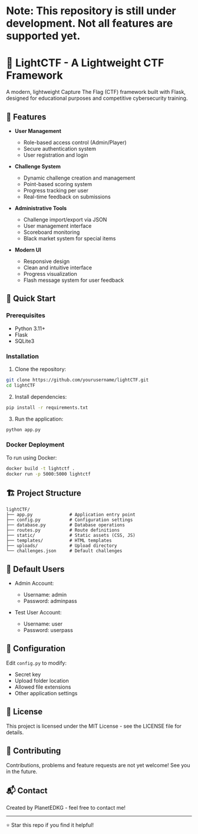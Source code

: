 # **Note:** This repository is still under development. Not all features are supported yet.

# 🎯 LightCTF - A Lightweight CTF Framework

A modern, lightweight Capture The Flag (CTF) framework built with Flask, designed for educational purposes and competitive cybersecurity training.

## 🌟 Features

- **User Management**
  - Role-based access control (Admin/Player)
  - Secure authentication system
  - User registration and login

- **Challenge System**
  - Dynamic challenge creation and management
  - Point-based scoring system
  - Progress tracking per user
  - Real-time feedback on submissions

- **Administrative Tools**
  - Challenge import/export via JSON
  - User management interface
  - Scoreboard monitoring
  - Black market system for special items

- **Modern UI**
  - Responsive design
  - Clean and intuitive interface
  - Progress visualization
  - Flash message system for user feedback

## 🚀 Quick Start

### Prerequisites
- Python 3.11+
- Flask
- SQLite3

### Installation

1. Clone the repository:
```bash
git clone https://github.com/yourusername/lightCTF.git
cd lightCTF
```

2. Install dependencies:
```bash
pip install -r requirements.txt
```

3. Run the application:
```bash
python app.py
```

### Docker Deployment

To run using Docker:
```bash
docker build -t lightctf .
docker run -p 5000:5000 lightctf
```

## 🏗️ Project Structure

```
lightCTF/
├── app.py              # Application entry point
├── config.py           # Configuration settings
├── database.py         # Database operations
├── routes.py           # Route definitions
├── static/             # Static assets (CSS, JS)
├── templates/          # HTML templates
├── uploads/            # Upload directory
└── challenges.json     # Default challenges
```

## 👥 Default Users

- Admin Account:
  - Username: admin
  - Password: adminpass

- Test User Account:
  - Username: user
  - Password: userpass

## 🔧 Configuration

Edit `config.py` to modify:
- Secret key
- Upload folder location
- Allowed file extensions
- Other application settings

## 📝 License

This project is licensed under the MIT License - see the LICENSE file for details.

## 🤝 Contributing

Contributions, problems and feature requests are not yet welcome! See you in the future.

## 📬 Contact

Created by PlanetEDKG - feel free to contact me!

---

⭐ Star this repo if you find it helpful!
